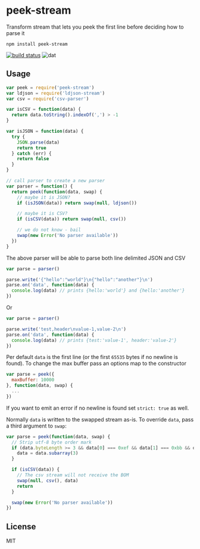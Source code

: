 # peek-stream

Transform stream that lets you peek the first line before deciding how to parse it

```
npm install peek-stream
```

[![build status](http://img.shields.io/travis/mafintosh/peek-stream.svg?style=flat)](http://travis-ci.org/mafintosh/peek-stream)
![dat](http://img.shields.io/badge/Development%20sponsored%20by-dat-green.svg?style=flat)

## Usage

``` js
var peek = require('peek-stream')
var ldjson = require('ldjson-stream')
var csv = require('csv-parser')

var isCSV = function(data) {
  return data.toString().indexOf(',') > -1
}

var isJSON = function(data) {
  try {
    JSON.parse(data)
    return true
  } catch (err) {
    return false
  }
}

// call parser to create a new parser
var parser = function() {
  return peek(function(data, swap) {
    // maybe it is JSON?
    if (isJSON(data)) return swap(null, ldjson())

    // maybe it is CSV?
    if (isCSV(data)) return swap(null, csv())

    // we do not know - bail
    swap(new Error('No parser available'))
  })
}
```

The above parser will be able to parse both line delimited JSON and CSV

``` js
var parse = parser()

parse.write('{"hello":"world"}\n{"hello":"another"}\n')
parse.on('data', function(data) {
  console.log(data) // prints {hello:'world'} and {hello:'another'}
})
```

Or

``` js
var parse = parser()

parse.write('test,header\nvalue-1,value-2\n')
parse.on('data', function(data) {
  console.log(data) // prints {test:'value-1', header:'value-2'}
})
```

Per default `data` is the first line (or the first `65535` bytes if no newline is found).
To change the max buffer pass an options map to the constructor

``` js
var parse = peek({
  maxBuffer: 10000
}, function(data, swap) {
  ...
})
```

If you want to emit an error if no newline is found set `strict: true` as well.

Normally `data` is written to the swapped stream as-is. To override `data`, pass a third argument to `swap`:

``` js
var parse = peek(function(data, swap) {
  // Strip utf-8 byte order mark
  if (data.byteLength >= 3 && data[0] === 0xef && data[1] === 0xbb && data[2] === 0xbf) {
    data = data.subarray(3)
  }

  if (isCSV(data)) {
    // The csv stream will not receive the BOM
    swap(null, csv(), data)
    return
  }

  swap(new Error('No parser available'))
})
```

## License

MIT
